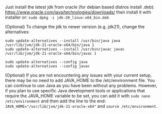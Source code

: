 
Just install the latest jdk from oracle (for debian based distros install .deb): https://www.oracle.com/java/technologies/downloads/ then install it with installer or: `sudo dpkg -i jdk-20_linux-x64_bin.deb`

(Optional) To change the jdk to newer version (e.g. jdk21), change the alternatives:
```
sudo update-alternatives --install /usr/bin/java java /usr/lib/jvm/jdk-21-oracle-x64/bin/java 1
sudo update-alternatives --install /usr/bin/javac javac /usr/lib/jvm/jdk-21-oracle-x64/bin/javac 1
```
```
sudo update-alternatives --config java
sudo update-alternatives --config javac
```
(Optional) If you are not encountering any issues with your current setup, there may be no need to add JAVA_HOME to the /etc/environment file. You can continue to use Java as you have been without any problems. However, if you plan to use specific Java development tools or applications that require the JAVA_HOME variable to be set, you can add it with `sudo nano /etc/environment` and then add the line to the end: `JAVA_HOME="/usr/lib/jvm/jdk-21-oracle-x64"` and `source /etc/environment`. 
